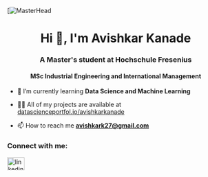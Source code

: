 [![MasterHead](https://wpdatatables.com/wp-content/uploads/2020/12/charts.jpg)
<h1 align="center">Hi 👋, I'm Avishkar Kanade</h1>
<h3 align="center">A Master's student at Hochschule Fresenius</h3>
<h4 align="center"> MSc Industrial Engineering and International Management</h4>

- 🌱 I’m currently learning **Data Science and Machine Learning**

- 👨‍💻 All of my projects are available at [datascienceportfol.io/avishkarkanade](datascienceportfol.io/avishkarkanade)

- 📫 How to reach me **avishkark27@gmail.com**

<h3 align="left">Connect with me:</h3>
<p align="left">
<a href="https://linkedin.com/in/linkedin.com/in/avishkar-kanade-59584b14b" target="blank"><img align="center" src="https://raw.githubusercontent.com/rahuldkjain/github-profile-readme-generator/master/src/images/icons/Social/linked-in-alt.svg" alt="linkedin.com/in/avishkar-kanade-59584b14b" height="30" width="40" /></a>
</p>
